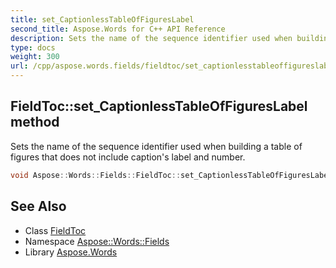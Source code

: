 ```yaml
---
title: set_CaptionlessTableOfFiguresLabel
second_title: Aspose.Words for C++ API Reference
description: Sets the name of the sequence identifier used when building a table of figures that does not include caption's label and number.
type: docs
weight: 300
url: /cpp/aspose.words.fields/fieldtoc/set_captionlesstableoffigureslabel/
---
```

## FieldToc::set_CaptionlessTableOfFiguresLabel method


Sets the name of the sequence identifier used when building a table of figures that does not include caption's label and number.

```cpp
void Aspose::Words::Fields::FieldToc::set_CaptionlessTableOfFiguresLabel(const System::String &value)
```

## See Also

* Class [FieldToc](../)
* Namespace [Aspose::Words::Fields](../../)
* Library [Aspose.Words](../../../)
